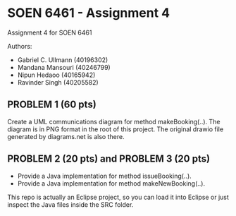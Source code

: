 # SOEN 6461 - Assignment 4
Assignment 4 for SOEN 6461

Authors:
- Gabriel C. Ullmann (40196302)
- Mandana Mansouri (40246799)
- Nipun Hedaoo (40165942)
- Ravinder Singh (40205582)

## PROBLEM 1 (60 pts)
Create a UML communications diagram for method makeBooking(..). The diagram is in PNG format in the root of this project. The original drawio file generated by diagrams.net is also there.

## PROBLEM 2 (20 pts) and PROBLEM 3 (20 pts)
- Provide a Java implementation for method issueBooking(..).
- Provide a Java implementation for method makeNewBooking(..). 

This repo is actually an Eclipse project, so you can load it into Eclipse or just inspect the Java files inside the SRC folder.
